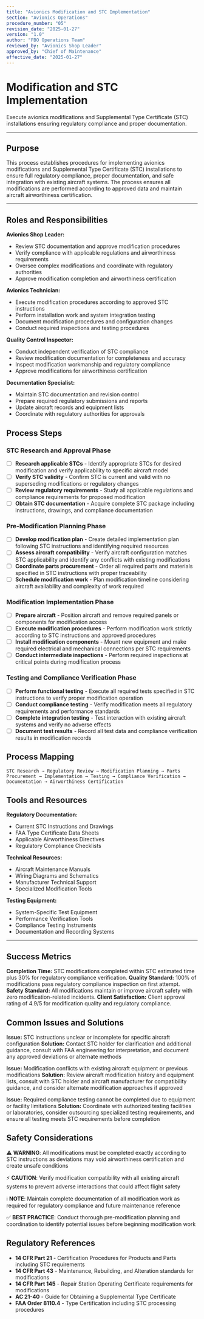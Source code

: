 ```yaml
---
title: "Avionics Modification and STC Implementation"
section: "Avionics Operations"
procedure_number: "05"
revision_date: "2025-01-27"
version: "1.0"
author: "FBO Operations Team"
reviewed_by: "Avionics Shop Leader"
approved_by: "Chief of Maintenance"
effective_date: "2025-01-27"
---
```


# Modification and STC Implementation

Execute avionics modifications and Supplemental Type Certificate (STC) installations ensuring regulatory compliance and proper documentation.

_____________________________________________________________________________________________

## Purpose

This process establishes procedures for implementing avionics modifications and Supplemental Type Certificate (STC) installations to ensure full regulatory compliance, proper documentation, and safe integration with existing aircraft systems. The process ensures all modifications are performed according to approved data and maintain aircraft airworthiness certification.

_____________________________________________________________________________________________

## Roles and Responsibilities

**Avionics Shop Leader:**

- Review STC documentation and approve modification procedures
- Verify compliance with applicable regulations and airworthiness requirements
- Oversee complex modifications and coordinate with regulatory authorities
- Approve modification completion and airworthiness certification

**Avionics Technician:**

- Execute modification procedures according to approved STC instructions
- Perform installation work and system integration testing
- Document modification procedures and configuration changes
- Conduct required inspections and testing procedures

**Quality Control Inspector:**

- Conduct independent verification of STC compliance
- Review modification documentation for completeness and accuracy
- Inspect modification workmanship and regulatory compliance
- Approve modifications for airworthiness certification

**Documentation Specialist:**

- Maintain STC documentation and revision control
- Prepare required regulatory submissions and reports
- Update aircraft records and equipment lists
- Coordinate with regulatory authorities for approvals

## Process Steps

### STC Research and Approval Phase

- [ ] **Research applicable STCs** - Identify appropriate STCs for desired modification and verify applicability to specific aircraft model
- [ ] **Verify STC validity** - Confirm STC is current and valid with no superseding modifications or regulatory changes
- [ ] **Review regulatory requirements** - Study all applicable regulations and compliance requirements for proposed modification
- [ ] **Obtain STC documentation** - Acquire complete STC package including instructions, drawings, and compliance documentation

### Pre-Modification Planning Phase

- [ ] **Develop modification plan** - Create detailed implementation plan following STC instructions and identifying required resources
- [ ] **Assess aircraft compatibility** - Verify aircraft configuration matches STC applicability and identify any conflicts with existing modifications
- [ ] **Coordinate parts procurement** - Order all required parts and materials specified in STC instructions with proper traceability
- [ ] **Schedule modification work** - Plan modification timeline considering aircraft availability and complexity of work required

### Modification Implementation Phase

- [ ] **Prepare aircraft** - Position aircraft and remove required panels or components for modification access
- [ ] **Execute modification procedures** - Perform modification work strictly according to STC instructions and approved procedures
- [ ] **Install modification components** - Mount new equipment and make required electrical and mechanical connections per STC requirements
- [ ] **Conduct intermediate inspections** - Perform required inspections at critical points during modification process

### Testing and Compliance Verification Phase

- [ ] **Perform functional testing** - Execute all required tests specified in STC instructions to verify proper modification operation
- [ ] **Conduct compliance testing** - Verify modification meets all regulatory requirements and performance standards
- [ ] **Complete integration testing** - Test interaction with existing aircraft systems and verify no adverse effects
- [ ] **Document test results** - Record all test data and compliance verification results in modification records

## Process Mapping

```
STC Research → Regulatory Review → Modification Planning → Parts Procurement → Implementation → Testing → Compliance Verification → Documentation → Airworthiness Certification
```

## Tools and Resources

**Regulatory Documentation:**

- Current STC Instructions and Drawings
- FAA Type Certificate Data Sheets
- Applicable Airworthiness Directives
- Regulatory Compliance Checklists

**Technical Resources:**

- Aircraft Maintenance Manuals
- Wiring Diagrams and Schematics
- Manufacturer Technical Support
- Specialized Modification Tools

**Testing Equipment:**

- System-Specific Test Equipment
- Performance Verification Tools
- Compliance Testing Instruments
- Documentation and Recording Systems

_____________________________________________________________________________________________

## Success Metrics

**Completion Time:** STC modifications completed within STC estimated time plus 30% for regulatory compliance verification.
**Quality Standard:** 100% of modifications pass regulatory compliance inspection on first attempt.
**Safety Standard:** All modifications maintain or improve aircraft safety with zero modification-related incidents.
**Client Satisfaction:** Client approval rating of 4.9/5 for modification quality and regulatory compliance.

## Common Issues and Solutions

**Issue:** STC instructions unclear or incomplete for specific aircraft configuration
**Solution:** Contact STC holder for clarification and additional guidance, consult with FAA engineering for interpretation, and document any approved deviations or alternate methods

**Issue:** Modification conflicts with existing aircraft equipment or previous modifications
**Solution:** Review aircraft modification history and equipment lists, consult with STC holder and aircraft manufacturer for compatibility guidance, and consider alternate modification approaches if approved

**Issue:** Required compliance testing cannot be completed due to equipment or facility limitations
**Solution:** Coordinate with authorized testing facilities or laboratories, consider outsourcing specialized testing requirements, and ensure all testing meets STC requirements before completion

## Safety Considerations

⚠️ **WARNING**: All modifications must be completed exactly according to STC instructions as deviations may void airworthiness certification and create unsafe conditions

⚡ **CAUTION**: Verify modification compatibility with all existing aircraft systems to prevent adverse interactions that could affect flight safety

ℹ️ **NOTE**: Maintain complete documentation of all modification work as required for regulatory compliance and future maintenance reference

✅ **BEST PRACTICE**: Conduct thorough pre-modification planning and coordination to identify potential issues before beginning modification work

## Regulatory References

- **14 CFR Part 21** - Certification Procedures for Products and Parts including STC requirements
- **14 CFR Part 43** - Maintenance, Rebuilding, and Alteration standards for modifications
- **14 CFR Part 145** - Repair Station Operating Certificate requirements for modifications
- **AC 21-40** - Guide for Obtaining a Supplemental Type Certificate
- **FAA Order 8110.4** - Type Certification including STC processing procedures
